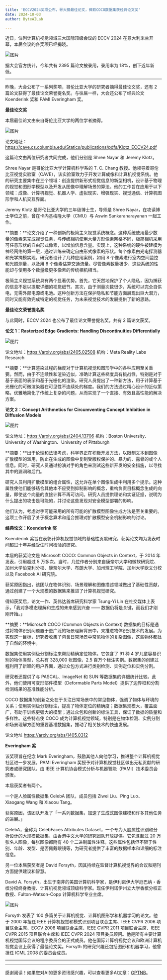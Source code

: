 ```yaml
---
title: 'ECCV2024奖项公布，哥大摘最佳论文，微软COCO数据集获经典论文奖'
date: 2024-10-03
author: ByteAILab

---
```


近日，位列计算机视觉领域三大国际顶级会议的 ECCV 2024 在意大利米兰开幕，本届会议的各奖项已经揭晓。

![图片](https://image.jiqizhixin.com/uploads/editor/597ac5dd-d9bc-4282-9b1b-86e01f9d51cc/640.png)

据大会官方统计，今年共有 2395 篇论文被录用，录用率为 18%，创下近年新低。

---


昨晚，大会公布了一系列奖项，哥伦比亚大学的研究者摘得最佳论文奖，还有 2 篇论文获得了最佳论文荣誉提名奖。与往届一样，大会还公布了经典论文 Koenderink 奖和 PAMI Everingham 奖。

**最佳论文奖**

本届最佳论文由来自哥伦比亚大学的两位学者摘得。

![图片](https://image.jiqizhixin.com/uploads/editor/103f7f69-4ee6-4aef-bc77-3bc2703ff79b/640.png)

论文地址：https://cave.cs.columbia.edu/Statics/publications/pdfs/Klotz_ECCV24.pdf

这篇论文由两位研究者共同完成，他们分别是 Shree Nayar 和 Jeremy Klotz。

Shree Nayar 是哥伦比亚大学计算机科学系的 T. C. Chang 教授。他领导着哥伦比亚视觉实验室（CAVE），该实验室致力于开发计算成像和计算机视觉系统。他的研究主要集中在三个领域：创造提供新形式视觉信息的新型相机，设计基于物理的视觉和图形学模型以及开发从图像中理解场景的算法。他的工作旨在应用于以下领域：成像、计算机视觉、机器人学、虚拟现实、增强现实、视觉通信、计算机图形学和人机交互界面。

Jeremy Klotz 是哥伦比亚大学的三年级博士生，导师是 Shree Nayar，在攻读博士学位之前，曾在卡内基梅隆大学（CMU）与 Aswin Sankaranarayanan 一起工作。

**摘要：**论文介绍了一种创新的极简主义视觉系统概念。这种系统使用最少数量的像素来完成视觉任务，与传统相机使用大量方形像素网格不同，极简相机采用可任意形状的自由形式像素，以增加信息含量。实现上，这种系统的硬件被建模为神经网络的第一层，通过训练来确定自由形式像素的形状。每个像素由光电探测器和光学掩模实现。研究者设计了几种应用案例，如用 8 个像素进行室内空间监控和光照测量，以及用 8 个像素估算交通流量。尽管像素数量极少，这些系统的性能却与使用多个数量级更多像素的传统相机相当。

极简主义视觉系统具有两个显著优势。首先，它天然地保护了个人隐私，因为捕获的信息不足以提取详细的视觉细节。其次，由于测量次数很少，系统可以完全自供电，无需外部电源或电池。这种创新方法在保护隐私和节能方面展现出巨大潜力，同时又能有效完成特定的视觉任务，为未来视觉技术的发展提供了新的思路。

**最佳论文荣誉提名奖**

与此同时，ECCV 2024 也公布了最佳论文荣誉提名奖，共有 2 篇论文获奖。

**论文 1：Rasterized Edge Gradients: Handling Discontinuities Differentially**

![图片](https://image.jiqizhixin.com/uploads/editor/8bcd95e7-857c-489c-b185-aa4a6cbedf3a/640.png)

论文地址：https://arxiv.org/abs/2405.02508
机构：Meta Reality Labs Research

**摘要：**计算渲染过程的梯度对于计算机视觉和图形学中的各种应用至关重要。然而，由于不连续性和渲染近似，准确计算这些梯度具有挑战性，特别是对于基于表面的表示和基于光栅化的渲染。研究人员提出了一种新方法，用于计算基于光栅化的可微渲染器在可见性不连续处的梯度。我们的方法通过精心设计的近似策略，优雅地简化了传统上复杂的问题，从而实现了一个直接、有效且高性能的解决方案。

**论文 2：Concept Arithmetics for Circumventing Concept Inhibition in Diffusion Models**

![图片](https://image.jiqizhixin.com/uploads/editor/c75f192f-eed2-4546-ac06-c6655302fc2c/640.png)

论文地址：https://arxiv.org/abs/2404.13706
机构：Boston University、University of Washington、University of Pittsburgh

**摘要：**出于伦理和法律考虑，科学界正在积极开发方法，以限制文本到图像扩散模型的滥用，防止在生成的图像中复制受版权保护的、暴力的、露骨的或个人信息。同时，研究人员通过扮演对手的角色来测试这些新开发的安全措施，以寻找其中的漏洞和后门。

研究人员利用扩散模型的组合属性，这允许在单个图像生成中利用多个提示。这种属性使他们能够结合其他本不应受到抑制影响的概念，重构负责目标概念生成的向量，即使这个向量的直接计算不再可访问。研究人员提供理论和实证证据，说明为什么提出的攻击是可能的，并讨论这些发现对安全模型部署的影响。

他们认为，考虑对手可能采用的所有可能的扩散模型图像生成方法是至关重要的。这项工作开启了关于概念算术和组合推理对扩散模型安全机制影响的讨论。

**经典论文：Koenderink 奖**

Koenderink 奖旨在表彰计算机视觉领域的基础性贡献研究，获奖论文均为发表时间超过十年并经受住时间检验的研究。

本届的获奖论文是 Microsoft COCO: Common Objects in Context，于 2014 年发表，引用超过 5 万多次。当时，几位作者分别来自康奈尔大学和微软研究院、加州大学伯克利分校、康奈尔大学、布朗大学、加州理工学院、加州大学欧文分校以及 Facebook AI 研究院。

获奖原因指出，该团队在物体识别、场景理解和图像描述领域做出了基础性贡献，通过创建了一个大规模的数据集来推进了计算机视觉研究。

得知获奖后，论文一作、英伟达首席研究科学家 Tsung-Yi Lin 在社交媒体上表示，「我对多模态理解和生成的未来感到兴奋 —— 数据仍将是关键，而我们才刚刚开始。」

**摘要：**Microsoft COCO (Common Objects in Context) 数据集的目标是通过将物体识别问题置于更广泛的场景理解背景中，来推进物体识别技术的发展。为实现这一目标，研究者收集了包含日常场景中常见物体的复杂图像，这些物体都处于自然的环境中。

数据集使用实例级分割标注来帮助精确定位物体。它包含了 91 种 4 岁儿童容易识别的物体类型，总共有 328,000 张图像，2.5 百万个标注实例。数据集的创建过程利用了新颖的用户界面，通过众包方式进行类别检测、实例定位和实例分割。

研究者还提供了与 PASCAL、ImageNet 和 SUN 等数据集的详细统计比较。此外，他们使用可变形部件模型（Deformable Parts Model）提供了边界框和分割检测结果的基准性能分析。

COCO 数据集的创新之处在于关注日常场景中的常见物体，强调了物体与环境的关系；使用实例级分割标注，提高了物体定位的精确度；数据集规模大，覆盖面广，有助于训练更强大的模型；通过众包和创新的标注工具，保证了数据的质量和多样性。这些特点使 COCO 成为计算机视觉领域，特别是在物体检测、实例分割和场景理解方面的重要基准数据集，推动了相关技术的快速发展。

论文地址 https://arxiv.org/abs/1405.0312

**Everingham 奖**

该奖项旨在纪念 Mark Everingham，鼓励其他人向他学习，推进整个计算机视觉社区进一步发展。PAMI Everingham 奖授予对计算机视觉社区做出无私贡献的研究者或研究团队，由 IEEE 计算机协会模式分析与机器智能（PAMI）技术委员会颁发。

本届获奖者有两个。

一个是人脸属性数据集 CelebA 团队，成员包括 Ziwei Liu、Ping Luo、Xiaogang Wang 和 Xiaoou Tang。

获奖原因，该团队开发了「一系列数据集，加速了生成式图像建模和许多其他任务的进展。」

CelebA，全称为 CelebFaces Attributes Dataset，一个专为人脸属性识别和分析设计的大规模数据集，由香港中文大学的研究团队开放提供。它包含超过 20 万张名人图像，每张图像都附有 40 个二进制属性注释。这些属性包括但不限于性别、年龄、发型、是否佩戴眼镜等，为研究者提供了丰富的数据样本和详细的标注信息。

另一位本届获奖者是 David Forsyth，因其持续在监督计算机视觉界的会议和期刊方面提供建议和智慧。

David A. Forsyth，出生于南非的美国计算机科学家，是伊利诺伊大学厄巴纳・香槟分校终身教授、计算机视觉领域顶级科学家。现任伊利诺伊州立大学香槟分校正教授、Fulton-Watson-Copp 计算机科学专业主席。

![图片](https://image.jiqizhixin.com/uploads/editor/cecc8f92-8e61-4bc7-ba9c-fa010a471978/640.png)

Forsyth 发表了 100 多篇关于计算机视觉、计算机图形学和机器学习的论文。他于 2000 年担任 IEEE 计算机视觉和模式识别项目联合主席、IEEE CVPR 2006 项目联合主席、ECCV 2008 项目联合主席、IEEE CVPR 2011 项目联合主席、IEEE CVPR 2015 项目联合主席和 IEEE CVPR 2024 项目委员顾问。他是所有主要计算机视觉国际会议的程序委员会的正式成员。他在国际计算机视觉会议和欧洲计算机视觉会议上获得了最佳论文奖。Forsyth 的研究兴趣还包括图形和机器学习，他曾担任 ICML 2008 的委员会成员。

---
---
感谢阅读！如果您对AI的更多资讯感兴趣，可以查看更多AI文章：[GPTNB](https://gptnb.com)。